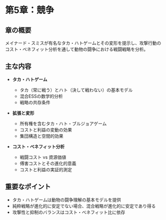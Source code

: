 # 第5章：競争

## 章の概要
メイナード・スミスが有名なタカ・ハトゲームとその変形を提示し、攻撃行動のコスト・ベネフィット分析を通して動物の闘争における戦闘戦略を分析。

## 主な内容
- **タカ・ハトゲーム**
  - タカ（常に戦う）とハト（決して戦わない）の基本モデル
  - 混合ESSの数学的分析
  - 戦略の共存条件

- **拡張と変形**
  - 所有権を含むタカ・ハト・ブルジョアゲーム
  - コストと利益の変動の効果
  - 集団構造と空間的効果

- **コスト・ベネフィット分析**
  - 戦闘コスト vs 資源価値
  - 傅害コストとその進化的意義
  - コストと利益の実証的測定

## 重要なポイント
- タカ・ハトゲームは動物の闘争理解の基本モデルを提供
- 純粋戦略が進化的に安定でない場合、混合戦略が進化的に安定であり得る
- 攻撃性と抑制のバランスはコスト・ベネフィット比に依存